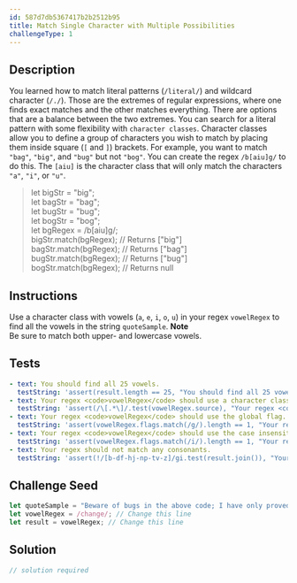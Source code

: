 ```yaml
---
id: 587d7db5367417b2b2512b95
title: Match Single Character with Multiple Possibilities
challengeType: 1
---
```


## Description
<section id='description'>
You learned how to match literal patterns (<code>/literal/</code>) and wildcard character (<code>/./</code>). Those are the extremes of regular expressions, where one finds exact matches and the other matches everything. There are options that are a balance between the two extremes.
You can search for a literal pattern with some flexibility with <code>character classes</code>. Character classes allow you to define a group of characters you wish to match by placing them inside square (<code>[</code> and <code>]</code>) brackets.
For example, you want to match <code>"bag"</code>, <code>"big"</code>, and <code>"bug"</code> but not <code>"bog"</code>. You can create the regex <code>/b[aiu]g/</code> to do this. The <code>[aiu]</code> is the character class that will only match the characters <code>"a"</code>, <code>"i"</code>, or <code>"u"</code>.
<blockquote>let bigStr = "big";<br>let bagStr = "bag";<br>let bugStr = "bug";<br>let bogStr = "bog";<br>let bgRegex = /b[aiu]g/;<br>bigStr.match(bgRegex); // Returns ["big"]<br>bagStr.match(bgRegex); // Returns ["bag"]<br>bugStr.match(bgRegex); // Returns ["bug"]<br>bogStr.match(bgRegex); // Returns null</blockquote>
</section>

## Instructions
<section id='instructions'>
Use a character class with vowels (<code>a</code>, <code>e</code>, <code>i</code>, <code>o</code>, <code>u</code>) in your regex <code>vowelRegex</code> to find all the vowels in the string <code>quoteSample</code>.
<strong>Note</strong><br>Be sure to match both upper- and lowercase vowels.
</section>

## Tests
<section id='tests'>

```yml
- text: You should find all 25 vowels.
  testString: 'assert(result.length == 25, "You should find all 25 vowels.");'
- text: Your regex <code>vowelRegex</code> should use a character class.
  testString: 'assert(/\[.*\]/.test(vowelRegex.source), "Your regex <code>vowelRegex</code> should use a character class.");'
- text: Your regex <code>vowelRegex</code> should use the global flag.
  testString: 'assert(vowelRegex.flags.match(/g/).length == 1, "Your regex <code>vowelRegex</code> should use the global flag.");'
- text: Your regex <code>vowelRegex</code> should use the case insensitive flag.
  testString: 'assert(vowelRegex.flags.match(/i/).length == 1, "Your regex <code>vowelRegex</code> should use the case insensitive flag.");'
- text: Your regex should not match any consonants.
  testString: 'assert(!/[b-df-hj-np-tv-z]/gi.test(result.join()), "Your regex should not match any consonants.");'

```

</section>

## Challenge Seed
<section id='challengeSeed'>

<div id='js-seed'>

```js
let quoteSample = "Beware of bugs in the above code; I have only proved it correct, not tried it.";
let vowelRegex = /change/; // Change this line
let result = vowelRegex; // Change this line
```

</div>



</section>

## Solution
<section id='solution'>

```js
// solution required
```
</section>
